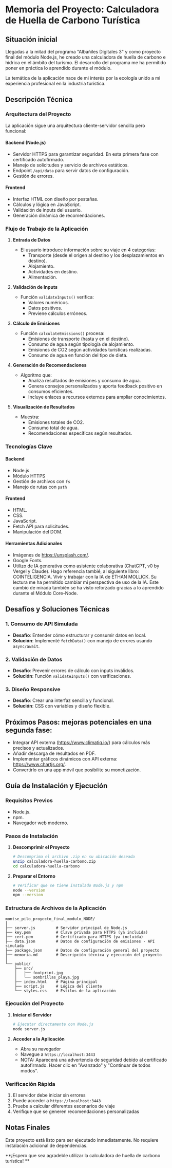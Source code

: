 # Memoria del Proyecto: Calculadora de Huella de Carbono Turística

## Situación inicial

Llegadas a la mitad del programa "Albañiles Digitales 3" y como proyecto final del módulo Node.js, he creado una calculadora de huella de carbono e hídrica en el ámbito del turismo. El desarrollo del programa me ha permitido poner en práctica lo aprendido durante el módulo.

La temática de la aplicación nace de mi interés por la ecología unido a mi experiencia profesional en la industria turística.

## Descripción Técnica

### Arquitectura del Proyecto

La aplicación sigue una arquitectura cliente-servidor sencilla pero funcional:

#### Backend (Node.js)
- Servidor HTTPS para garantizar seguridad. En esta primera fase con certificado autofirmado.
- Manejo de solicitudes y servicio de archivos estáticos.
- Endpoint `/api/data` para servir datos de configuración.
- Gestión de errores.

#### Frontend
- Interfaz HTML con diseño por pestañas.
- Cálculos y lógica en JavaScript.
- Validación de inputs del usuario.
- Generación dinámica de recomendaciones.

### Flujo de Trabajo de la Aplicación

1. **Entrada de Datos**
   - El usuario introduce información sobre su viaje en 4 categorías:
     * Transporte (desde el origen al destino y los desplazamientos en destino).
     * Alojamiento.
     * Actividades en destino.
     * Alimentación.

2. **Validación de Inputs**
   - Función `validateInputs()` verifica:
     * Valores numéricos.
     * Datos positivos.
     * Previene cálculos erróneos.

3. **Cálculo de Emisiones**
   - Función `calculateEmissions()` procesa:
     * Emisiones de transporte (hasta y en el destino).
     * Consumo de agua según tipología de alojamiento.
     * Emisiones de CO2 según actividades turísticas realizadas.
     * Consumo de agua en función del tipo de dieta.

4. **Generación de Recomendaciones**
   - Algoritmo que:
     * Analiza resultados de emisiones y consumo de agua.
     * Genera consejos personalizados y aporta feedback positivo en consumos eficientes.
     * Incluye enlaces a recursos externos para ampliar conocimientos.

5. **Visualización de Resultados**
   - Muestra:
     * Emisiones totales de CO2.
     * Consumo total de agua.
     * Recomendaciones específicas según resultados.

### Tecnologías Clave

#### Backend
- Node.js
- Módulo HTTPS
- Gestión de archivos con `fs`
- Manejo de rutas con `path`

#### Frontend
- HTML.
- CSS.
- JavaScript.
- Fetch API para solicitudes.
- Manipulación del DOM.

#### Herramientas Adicionales
- Imágenes de https://unsplash.com/.
- Google Fonts.
- Utilizo de IA generativa como asistente colaborativa (ChatGPT, v0 by Vergel y Claude). Hago referencia tambié, al siguiente libro: COINTELIGENCIA. Vivir y trabajar con la IA de ETHAN MOLLICK. Su lectura me ha permitido cambiar mi perspectiva de uso de la IA. Este cambio de mirada también se ha visto reforzado gracias a lo aprendido durante el Módulo Core-Node.

## Desafíos y Soluciones Técnicas

### 1. Consumo de API Simulada
- **Desafío**: Entender cómo estructurar y consumir datos en local.
- **Solución**: Implementé `fetchData()` con manejo de errores usando `async/await`.

### 2. Validación de Datos
- **Desafío**: Prevenir errores de cálculo con inputs inválidos.
- **Solución**: Función `validateInputs()` con verificaciones.

### 3. Diseño Responsive
- **Desafío**: Crear una interfaz sencilla y funcional.
- **Solución**: CSS con variables y diseño flexible.


## Próximos Pasos: mejoras potenciales en una segunda fase:
- Integrar API externa (https://www.climatiq.io/) para cálculos más precisos y actualizados.
- Añadir descarga de resultados en PDF.
- Implementar gráficos dinámicos con API externa: https://www.chartjs.org/.
- Convertirlo en una app móvil que posibilite su monetización.

## Guía de Instalación y Ejecución

### Requisitos Previos
- Node.js.
- npm.
- Navegador web moderno.

### Pasos de Instalación

1. **Descomprimir el Proyecto**
   ```bash
   # Descomprima el archivo .zip en su ubicación deseada
   unzip calculadora-huella-carbono.zip
   cd calculadora-huella-carbono
   ```

2. **Preparar el Entorno**
   ```bash
   # Verificar que se tiene instalado Node.js y npm
   node --version
   npm --version

   ```

### Estructura de Archivos de la Aplicación
```
montse_pilo_proyecto_final_modulo_NODE/
│
├── server.js         # Servidor principal de Node.js
├── key.pem           # Clave privada para HTTPS (ya incluida)
├── cert.pem          # Certificado para HTTPS (ya incluida)
├── data.json         # Datos de configuración de emisiones - API simulada
├── package.json      # Datos de configuración general del proyecto
├── memoria.md        # Descripción técnica y ejecución del proyecto
│
└── public/
    ├── src/
    │   ├── footprint.jpg
    │   └── sombrillas_playa.jpg
    ├── index.html    # Página principal
    ├── script.js     # Lógica del cliente
    └── styles.css    # Estilos de la aplicación
```

### Ejecución del Proyecto

1. **Iniciar el Servidor**
   ```bash
   # Ejecutar directamente con Node.js
   node server.js
   ```

2. **Acceder a la Aplicación**
   - Abra su navegador
   - Navegue a `https://localhost:3443`
   - NOTA: Aparecerá una advertencia de seguridad debido al certificado autofirmado.
     Hacer clic en "Avanzado" y "Continuar de todos modos".

### Verificación Rápida

1. El servidor debe iniciar sin errores
2. Puede acceder a `https://localhost:3443`
3. Pruebe a calcular diferentes escenarios de viaje
4. Verifique que se generen recomendaciones personalizadas

## Notas Finales

Este proyecto está listo para ser ejecutado inmediatamente.
No requiere instalación adicional de dependencias.

**¡Espero que sea agradeble utilizar la calculadora de huella de carbono turística! **
